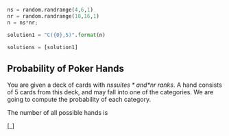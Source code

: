 ```python
ns = random.randrange(4,6,1)
nr = random.randrange(10,16,1)
n = ns*nr;

solution1 = "C({0},5)".format(n)

solutions = [solution1]
```

## Probability of Poker Hands ##
You are given a deck of cards with *$ns suites* and *$nr ranks*. A hand consists of 5 cards from this deck, and may fall into one of the categories. We are going to compute the probability of each category.

The number of all possible hands is 

[_]

